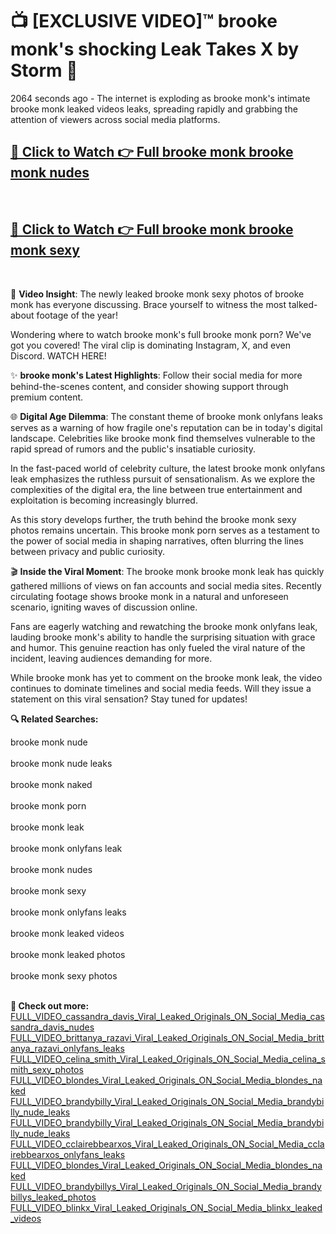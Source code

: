 # 📺 [EXCLUSIVE VIDEO]™ brooke monk's shocking Leak Takes X by Storm 🚀

2064 seconds ago - The internet is exploding as brooke monk's intimate brooke monk leaked videos leaks, spreading rapidly and grabbing the attention of viewers across social media platforms.

<h2><a href="https://github-6l9.pages.dev/link1">🔗 Click to Watch 👉 Full brooke monk brooke monk nudes</a></h2><br>
<h2><a href="https://github-6l9.pages.dev/link2">🔗 Click to Watch 👉 Full brooke monk brooke monk sexy</a></h2><br>

🎥 **Video Insight**: The newly leaked brooke monk sexy photos of brooke monk has everyone discussing. Brace yourself to witness the most talked-about footage of the year!

Wondering where to watch brooke monk's full brooke monk porn? We've got you covered! The viral clip is dominating Instagram, X, and even Discord. WATCH HERE!

✨ **brooke monk's Latest Highlights**: Follow their social media for more behind-the-scenes content, and consider showing support through premium content.

🌐 **Digital Age Dilemma**: The constant theme of brooke monk onlyfans leaks serves as a warning of how fragile one's reputation can be in today's digital landscape. Celebrities like brooke monk find themselves vulnerable to the rapid spread of rumors and the public's insatiable curiosity.

In the fast-paced world of celebrity culture, the latest brooke monk onlyfans leak emphasizes the ruthless pursuit of sensationalism. As we explore the complexities of the digital era, the line between true entertainment and exploitation is becoming increasingly blurred.

As this story develops further, the truth behind the brooke monk sexy photos remains uncertain. This brooke monk porn serves as a testament to the power of social media in shaping narratives, often blurring the lines between privacy and public curiosity.

🎬 **Inside the Viral Moment**: The brooke monk brooke monk leak has quickly gathered millions of views on fan accounts and social media sites. Recently circulating footage shows brooke monk in a natural and unforeseen scenario, igniting waves of discussion online.

Fans are eagerly watching and rewatching the brooke monk onlyfans leak, lauding brooke monk's ability to handle the surprising situation with grace and humor. This genuine reaction has only fueled the viral nature of the incident, leaving audiences demanding for more.

While brooke monk has yet to comment on the brooke monk leak, the video continues to dominate timelines and social media feeds. Will they issue a statement on this viral sensation? Stay tuned for updates!

<strong>🔍 Related Searches:</strong>

brooke monk nude
<br><br>
brooke monk nude leaks
<br><br>
brooke monk naked
<br><br>
brooke monk porn
<br><br>
brooke monk leak
<br><br>
brooke monk onlyfans leak
<br><br>
brooke monk nudes
<br><br>
brooke monk sexy
<br><br>
brooke monk onlyfans leaks
<br><br>
brooke monk leaked videos
<br><br>
brooke monk leaked photos
<br><br>
brooke monk sexy photos
<br><br>



<strong>🔗 Check out more:</strong><br>
<a href="./FULL_VIDEO_cassandra_davis_Viral_Leaked_Originals_ON_Social_Media_cassandra_davis_nudes.md">FULL_VIDEO_cassandra_davis_Viral_Leaked_Originals_ON_Social_Media_cassandra_davis_nudes</a><br>
<a href="./FULL_VIDEO_brittanya_razavi_Viral_Leaked_Originals_ON_Social_Media_brittanya_razavi_onlyfans_leaks.md">FULL_VIDEO_brittanya_razavi_Viral_Leaked_Originals_ON_Social_Media_brittanya_razavi_onlyfans_leaks</a><br>
<a href="./FULL_VIDEO_celina_smith_Viral_Leaked_Originals_ON_Social_Media_celina_smith_sexy_photos.md">FULL_VIDEO_celina_smith_Viral_Leaked_Originals_ON_Social_Media_celina_smith_sexy_photos</a><br>
<a href="./FULL_VIDEO_blondes_Viral_Leaked_Originals_ON_Social_Media_blondes_naked.md">FULL_VIDEO_blondes_Viral_Leaked_Originals_ON_Social_Media_blondes_naked</a><br>
<a href="./FULL_VIDEO_brandybilly_Viral_Leaked_Originals_ON_Social_Media_brandybilly_nude_leaks.md">FULL_VIDEO_brandybilly_Viral_Leaked_Originals_ON_Social_Media_brandybilly_nude_leaks</a><br>
<a href="./FULL_VIDEO_brandybilly_Viral_Leaked_Originals_ON_Social_Media_brandybilly_nude_leaks.md">FULL_VIDEO_brandybilly_Viral_Leaked_Originals_ON_Social_Media_brandybilly_nude_leaks</a><br>
<a href="./FULL_VIDEO_cclairebbearxos_Viral_Leaked_Originals_ON_Social_Media_cclairebbearxos_onlyfans_leaks.md">FULL_VIDEO_cclairebbearxos_Viral_Leaked_Originals_ON_Social_Media_cclairebbearxos_onlyfans_leaks</a><br>
<a href="./FULL_VIDEO_blondes_Viral_Leaked_Originals_ON_Social_Media_blondes_naked.md">FULL_VIDEO_blondes_Viral_Leaked_Originals_ON_Social_Media_blondes_naked</a><br>
<a href="./FULL_VIDEO_brandybillys_Viral_Leaked_Originals_ON_Social_Media_brandybillys_leaked_photos.md">FULL_VIDEO_brandybillys_Viral_Leaked_Originals_ON_Social_Media_brandybillys_leaked_photos</a><br>
<a href="./FULL_VIDEO_blinkx_Viral_Leaked_Originals_ON_Social_Media_blinkx_leaked_videos.md">FULL_VIDEO_blinkx_Viral_Leaked_Originals_ON_Social_Media_blinkx_leaked_videos</a><br>
